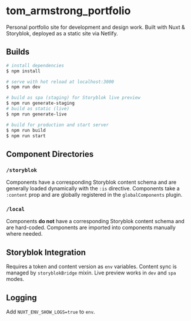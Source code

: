 # tom_armstrong_portfolio
Personal portfolio site for development and design work. Built with Nuxt & Storyblok, deployed as a static site via Netlify.

## Builds

```bash
# install dependencies
$ npm install

# serve with hot reload at localhost:3000
$ npm run dev

# build as spa (staging) for Storyblok live preview
$ npm run generate-staging
# build as static (live)
$ npm run generate-live

# build for production and start server
$ npm run build
$ npm run start
```

## Component Directories

### `/storyblok`
Components have a corresponding Storyblok content schema and are generally loaded dynamically with the `:is` directive. Components take a `:content` prop and are globally registered in the `globalComponents` plugin.

### `/local`
Components **do not** have a corresponding Storyblok content schema and are hard-coded. Components are imported into components manually where needed.

## Storyblok Integration
Requires a token and content version as `env` variables. Content sync is managed by `storyblokBridge` mixin. Live preview works in `dev` and `spa` modes.

## Logging
Add `NUXT_ENV_SHOW_LOGS=true` to `env`.